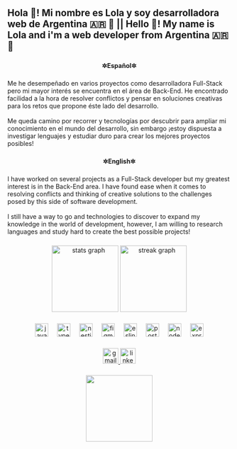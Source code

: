 <h2 align="left">Hola 👋! Mi nombre es Lola y soy desarrolladora web de Argentina 🇦🇷 🧉 || Hello 👋! My name is Lola and i'm a web developer from Argentina 🇦🇷 🧉</h2>

###

<h4 align="center">✲Español✲</h4>

###

<p align="left">Me he desempeñado en varios proyectos como desarrolladora Full-Stack pero mi mayor interés se encuentra en el área de Back-End. He encontrado facilidad a la hora de resolver conflictos y pensar en soluciones creativas para los retos que propone éste lado del desarrollo. <br><br>Me queda camino por recorrer y tecnologías por descubrir para ampliar mi conocimiento en el mundo del desarrollo, sin embargo ¡estoy dispuesta a investigar lenguajes y estudiar duro para crear los mejores proyectos posibles!</p>

###

<h4 align="center">✲English✲</h4>

###

<p align="left">I have worked on several projects as a Full-Stack developer but my greatest interest is in the Back-End area. I have found ease when it comes to resolving conflicts and thinking of creative solutions to the challenges posed by this side of software development.<br><br>I still have a way to go and technologies to discover to expand my knowledge in the world of development, however, I am willing to research languages ​​and study hard to create the best possible projects!</p>

###

<div align="center">
  <img src="https://github-readme-stats.vercel.app/api?username=Lc1cL&hide_title=false&hide_rank=true&show_icons=true&include_all_commits=true&count_private=true&disable_animations=false&theme=ocean_dark&locale=en&hide_border=false" height="150" alt="stats graph"  />
  <img src="https://streak-stats.demolab.com?user=Lc1cL&locale=en&mode=daily&theme=ocean_dark&hide_border=false&border_radius=5" height="150" alt="streak graph"  />
</div>

###

<div align="center">
  <img src="https://cdn.jsdelivr.net/gh/devicons/devicon/icons/javascript/javascript-original.svg" height="30" width="30" alt="javascript logo" />
  <img width="12" />
  <img src="https://cdn.jsdelivr.net/gh/devicons/devicon/icons/typescript/typescript-original.svg" height="30" width="30" alt="typescript logo" />
  <img width="12" />
  <img src="https://cdn.simpleicons.org/nestjs/E0234E" height="30" width="30" alt="nestjs logo" />
  <img width="12" />
  <img src="https://cdn.jsdelivr.net/gh/devicons/devicon/icons/figma/figma-original.svg" height="30" width="30" alt="figma logo" />
  <img width="12" />
  <img src="https://cdn.jsdelivr.net/gh/devicons/devicon/icons/eslint/eslint-original.svg" height="30" width="30" alt="eslint logo" />
  <img width="12" />
  <img src="https://cdn.simpleicons.org/postgresql/4169E1" height="30" width="30" alt="postgresql logo" />
  <img width="12" />
  <img src="https://cdn.simpleicons.org/nodedotjs/339933" height="30" width="30" alt="nodejs logo" />
  <img width="12" />
  <img src="https://cdn.simpleicons.org/express/000000" height="30" width="30" alt="express logo" />
</div>

###

<div align="center">
  <a href="lolacamposcipo@gmail.com" target="_blank">
    <img src="https://img.shields.io/static/v1?message=Gmail&logo=gmail&label=&color=D14836&logoColor=white&labelColor=&style=for-the-badge" height="35" alt="gmail logo"  />
  </a>
  <a href="www.linkedin.com/in/campos-lola" target="_blank">
    <img src="https://img.shields.io/static/v1?message=LinkedIn&logo=linkedin&label=&color=0077B5&logoColor=white&labelColor=&style=for-the-badge" height="35" alt="linkedin logo"  />
  </a>
</div>

###

<div align="center">
  <img height="150" src="https://user-images.githubusercontent.com/29340294/150726291-afd08470-3b21-4df6-8173-293ece555d4f.gif"  />
</div>

###

